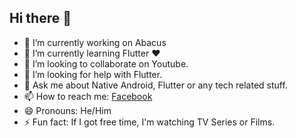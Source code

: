 ## Hi there 👋
<!--
**sandun-madushanka/sandun-madushanka** is a ✨ _special_ ✨ repository because its `README.md` (this file) appears on your GitHub profile.

Here are some ideas to get you started:

- 🔭 I’m currently working on Abacus
- 🌱 I’m currently learning ...
- 👯 I’m looking to collaborate on ...
- 🤔 I’m looking for help with ...
- 💬 Ask me about ...
- 📫 How to reach me: ...
- 😄 Pronouns: ...
- ⚡ Fun fact: ...
-->
- 🔭 I’m currently working on Abacus
- 🌱 I’m currently learning Flutter ❤️
- 👯 I’m looking to collaborate on Youtube.
- 🤔 I’m looking for help with Flutter.
- 💬 Ask me about Native Android, Flutter or any tech related stuff.
- 📫 How to reach me: [Facebook](https://www.facebook.com/sandun.dematagoda/)
- 😄 Pronouns: He/Him
- ⚡ Fun fact:  If I got free time, I'm watching TV Series or Films.
